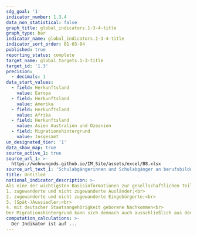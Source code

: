 ```yaml
---
sdg_goal: '1'
indicator_number: 1.3.4
data_non_statistical: false
graph_title: global_indicators.1-3-4-title
graph_type: bar
indicator_name: global_indicators.1-3-4-title
indicator_sort_order: 01-03-04
published: true
reporting_status: complete
target_name: global_targets.1-3-title
target_id: '1.3'
precision:
  - decimals: 1
data_start_values:
  - field: Herkunftsland
    value: Europa
  - field: Herkunftsland
    value: Amerika
  - field: Herkunftsland
    value: Afrika
  - field: Herkunftsland
    value: Asien Australien und Ozeanien
  - field: Migrationshintergrund
    value: Insgesamt
un_designated_tier: '1'
data_show_map: true
source_active_1: true
source_url_1: >-
  https://wohnungnds.github.io/IM_Site/assets/excel/B8.xlsx
source_url_text_1: 'Schulabgängerinnen und Schulabgänger an berufsbildenden Schulen nach Schulart und Schulabschluss'
title: Untitled
national_indicator_description: >-
Als eine der wichtigsten Basisinformationen zur gesellschaftlichen Teilhabe beschreibt dieser Indikator den Einfluss der Migration auf die Gesellschaft. Das Konzept der „Bevölkerung mit Migrationshintergrund“ umfasst nicht nur die eigentliche Migration nach Deutschland, sondern schließt auch die Nachkommen der Zugewanderten ein. Die Unterscheidung nach Deutschen und Nichtdeutschen (vgl. Indikator A 2) wird damit erweitert":" Eine Person hat nach dem Mikrozensus einen Migrationshintergrund, wenn sie selbst oder mindestens ein Elternteil die deutsche Staatsangehörigkeit nicht durch Geburt besitzt. Die Definition umfasst im Einzelnen folgende Personen":"<br>
1. zugewanderte und nicht zugewanderte Ausländer;<br>
2. zugewanderte und nicht zugewanderte Eingebürgerte;<br>
3. (Spät-)Aussiedler;<br>
4. mit deutscher Staatsangehörigkeit geborene Nachkommen<br>
Der Migrationshintergrund kann sich demnach auch ausschließlich aus den Eigenschaften der Eltern ableiten. Dargestellt wird die Zahl der Menschen mit Zuwanderungsgeschichte nach ausgewählten Herkunftsländern und Geschlecht.
computation_calculations: >-
  Der Indikator ist auf ...
---
```


